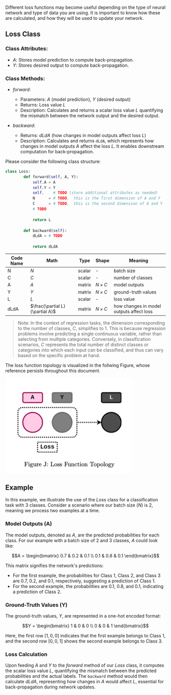Different loss functions may become useful depending on the type of neural network and type of data you are using. It is important to know how these are calculated, and how they will be used to update your network. 

## Loss Class

### Class Attributes:
- $A$: Stores model prediction to compute back-propagation.
- $Y$: Stores desired output to compute back-propagation.

### Class Methods:
- $forward$: 
  - Parameters: $A$ (model prediction), $Y$ (desired output)
  - Returns: Loss value $L$
  - Description: Calculates and returns a scalar loss value $L$ quantifying the mismatch between the network output and the desired output.
  
- $backward$: 
  - Returns: $dLdA$ (how changes in model outputs affect loss $L$)
  - Description: Calculates and returns `dLdA`, which represents how changes in model outputs $A$ affect the loss $L$. It enables downstream computation for back-propagation.


Please consider the following class structure:
```python
class Loss:
        def forward(self, A, Y):
            self.A = A
            self.Y = Y
            self.    # TODO (store additional attributes as needed)
            N      = # TODO,  this is the first dimension of A and Y
            C      = # TODO,  this is the second dimension of A and Y
            # TODO

            return L

        def backward(self):
            dLdA = # TODO

            return dLdA
```

| Code Name | Math      | Type    | Shape | Meaning                                 |
|-----------|-----------|---------|-------|-----------------------------------------|
| N         | $N$   | scalar  | -     | batch size                              |
| C         | $C$   | scalar  | -     | number of classes                       |
| A         | $A$   | matrix  | $N \times C$ | model outputs                        |
| Y         | $Y$   | matrix  | $N \times C$ | ground-truth values                   |
| L         | $L$   | scalar  | -     | loss value                              |
| dLdA      | $\frac{\partial L}{\partial A}$ | matrix  | $N \times C$ | how changes in model outputs affect loss |

> Note: In the context of regression tasks, the dimension corresponding to the number of classes, $C$, simplifies to 1. This is because regression problems involve predicting a single continuous variable, rather than selecting from multiple categories. Conversely, in classification scenarios, $C$ represents the total number of distinct classes or categories into which each input can be classified, and thus can vary based on the specific problem at hand.
>

The loss function topology is visualized in the follwing Figure, whose reference persists throughout this document.

<img src="Loss_Function_Topology.png" alt="Loss_Function_Topology" width="400" height="300"/>

## Example

In this example, we illustrate the use of the $Loss$ class for a classification task with 3 classes. Consider a scenario where our batch size ($N$) is 2, meaning we process two examples at a time.

### Model Outputs (A)

The model outputs, denoted as $A$, are the predicted probabilities for each class. For our example with a batch size of 2 and 3 classes, $A$ could look like:

$$A = \begin{bmatrix} 0.7 & 0.2 & 0.1 \\ 0.1 & 0.8 & 0.1 \end{bmatrix}$$

This matrix signifies the network's predictions:
- For the first example, the probabilities for Class 1, Class 2, and Class 3 are 0.7, 0.2, and 0.1, respectively, suggesting a prediction of Class 1.
- For the second example, the probabilities are 0.1, 0.8, and 0.1, indicating a prediction of Class 2.

### Ground-Truth Values (Y)

The ground-truth values, $Y$, are represented in a one-hot encoded format:

$$Y = \begin{bmatrix} 1 & 0 & 0 \\ 0 & 0 & 1 \end{bmatrix}$$

Here, the first row $[1, 0, 0]$ indicates that the first example belongs to Class 1, and the second row $[0, 0, 1]$ shows the second example belongs to Class 3.

### Loss Calculation

Upon feeding $A$ and $Y$ to the $forward$ method of our $Loss$ class, it computes the scalar loss value $L$, quantifying the mismatch between the predicted probabilities and the actual labels. The `backward` method would then calculate $dLdA$, representing how changes in $A$ would affect $L$, essential for back-propagation during network updates.
